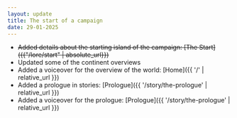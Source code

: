```yaml
---
layout: update
title: The start of a campaign
date: 29-01-2025
---
```


- ~~Added details about the starting island of the campaign: [The Start]({{"/lore/start" | absolute_url}})~~
- Updated some of the continent overviews
- Added a voiceover for the overview of the world: [Home]({{ '/' | relative_url }})
- Added a prologue in stories: [Prologue]({{ '/story/the-prologue' | relative_url }})
- Added a voiceover for the prologue: [Prologue]({{ '/story/the-prologue' | relative_url }})
